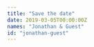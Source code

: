 ```yaml
---
title: "Save the date"
date: 2019-03-05T00:00:00Z
names: "Jonathan & Guest"
id: "jonathan-guest"
---
```

